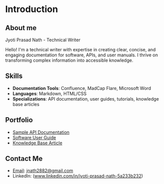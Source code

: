 # Introduction
## About me <br>

Jyoti Prasad Nath - Technical Writer

Hello! I'm a technical writer with expertise in creating clear, concise, and engaging documentation for software, APIs, and user manuals. I thrive on transforming complex information into accessible knowledge.

## Skills
- **Documentation Tools**: Confluence, MadCap Flare, Microsoft Word
- **Languages**: Markdown, HTML/CSS
- **Specializations**: API documentation, user guides, tutorials, knowledge base articles

## Portfolio
- [Sample API Documentation](#)
- [Software User Guide](#)
- [Knowledge Base Article](#)

## Contact Me
- [Email](#): jnath2882@gmail.com
- LinkedIn: (www.linkedin.com/in/jyoti-prasad-nath-5a233b232)
